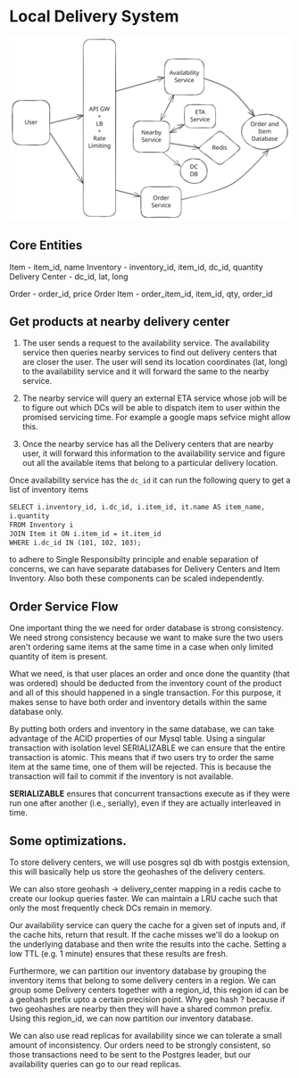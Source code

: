 # Local Delivery System

![Swiggy](swiggy.svg)

## Core Entities

 Item - item_id, name
 Inventory - inventory_id, item_id, dc_id, quantity
 Delivery Center - dc_id, lat, long
 
 Order - order_id, price
 Order Item - order_item_id, item_id, qty, order_id

## Get products at nearby delivery center

1. The user sends a request to the availability service. The availability service then queries nearby services to find out delivery centers that are
closer the user. The user will send its location coordinates (lat, long) to the availability service and it will forward the same to the nearby service.

2. The nearby service will query an external ETA service whose job will be to figure out which DCs will be able to dispatch item to user within the promised servicing
time. For example a google maps sefvice might allow this.

3. Once the nearby service has all the Delivery centers that are nearby user, it will forward this information to the availability service and figure out 
all the available items that belong to a particular delivery location.

Once availability service has the `dc_id` it can run the following query to get a list of inventory items
```
SELECT i.inventory_id, i.dc_id, i.item_id, it.name AS item_name, i.quantity
FROM Inventory i
JOIN Item it ON i.item_id = it.item_id
WHERE i.dc_id IN (101, 102, 103);
```

to adhere to Single Responsibilty principle and enable separation of concerns, we can have separate databases for Delivery Centers and Item Inventory.
Also both these components can be scaled independently.

## Order Service Flow

One important thing the we need for order database is strong consistency.
We need strong consistency because we want to make sure the two users aren't ordering same items at the same time in a case when only limited quantity of item is present.

What we need, is that user places an order and once done the quantity (that was ordered) should be deducted from the inventory count of the product and all of this should happened
in a single transaction.
For this purpose, it makes sense to have both order and inventory details within the same database only.

By putting both orders and inventory in the same database, we can take advantage of the ACID properties of our Mysql table. Using a singular transaction with isolation level SERIALIZABLE we can ensure that the entire transaction is atomic. This means that if two users try to order the same item at the same time, one of them will be rejected. This is because the transaction will fail to commit if the inventory is not available.

**SERIALIZABLE** ensures that concurrent transactions execute as if they were run one after another (i.e., serially), even if they are actually interleaved in time.

## Some optimizations.

To store delivery centers, we will use posgres sql db with postgis extension, this will basically help us store the geohashes of the delivery centers.

We can also store geohash -> delivery_center mapping in a redis cache to create our lookup queries faster.
We can maintain a LRU cache such that only the most frequently check DCs remain in memory. 

Our availability service can query the cache for a given set of inputs and, if the cache hits, return that result. 
If the cache misses we'll do a lookup on the underlying database and then write the results into the cache. 
Setting a low TTL (e.g. 1 minute) ensures that these results are fresh.

Furthermore, we can partition our inventory database by grouping the inventory items that belong to some delivery centers in a region. We can group some Delivery centers
together with a region_id, this region id can be a geohash prefix upto a certain precision point. Why geo hash ? because if two geohashes are nearby then they will have a shared common prefix.
Using this region_id, we can now partition our inventory database.

We can also use read replicas for availability since we can tolerate a small amount of inconsistency. Our orders need to be strongly consistent, so those transactions need to be sent to the Postgres leader, but our availability queries can go to our read replicas.